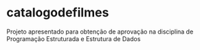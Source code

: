 # catalogodefilmes
Projeto apresentado para obtenção de aprovação na disciplina de Programação Estruturada e Estrutura de Dados
